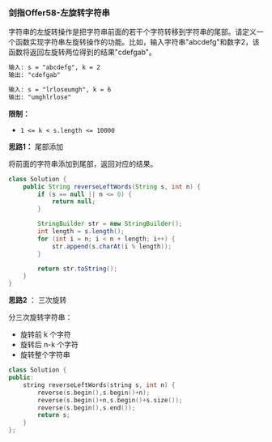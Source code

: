 ### 剑指Offer58-左旋转字符串

字符串的左旋转操作是把字符串前面的若干个字符转移到字符串的尾部。请定义一个函数实现字符串左旋转操作的功能。比如，输入字符串"abcdefg"和数字2，该函数将返回左旋转两位得到的结果"cdefgab"。

``` markdown
输入: s = "abcdefg", k = 2
输出: "cdefgab"

输入: s = "lrloseumgh", k = 6
输出: "umghlrlose"
```

**限制：**

- `1 <= k < s.length <= 10000`



**思路1：** 尾部添加

将前面的字符串添加到尾部，返回对应的结果。

``` java
class Solution {
    public String reverseLeftWords(String s, int n) {
        if (s == null || n <= 0) {
            return null;
        }

        StringBuilder str = new StringBuilder();
        int length = s.length();
        for (int i = n; i < n + length; i++) {
            str.append(s.charAt(i % length));
        }

        return str.toString();
    }
}
```



**思路2** ： 三次旋转

分三次旋转字符串：

- 旋转前 k 个字符
- 旋转后 n-k 个字符
- 旋转整个字符串

``` cpp
class Solution {
public:
    string reverseLeftWords(string s, int n) {
        reverse(s.begin(),s.begin()+n);
        reverse(s.begin()+n,s.begin()+s.size());
        reverse(s.begin(),s.end());
        return s;
    }
};

```


